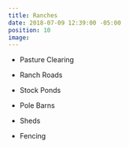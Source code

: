 ```yaml
---
title: Ranches
date: 2018-07-09 12:39:00 -05:00
position: 10
image: 
---
```


* Pasture Clearing

* Ranch Roads 

* Stock Ponds

* Pole Barns

* Sheds

* Fencing